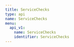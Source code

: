 ```yaml
---
title: ServiceChecks
type: api
name: ServiceChecks
menu:
  api_v1:
    name: ServiceChecks
    identifier: ServiceChecks
---
```

